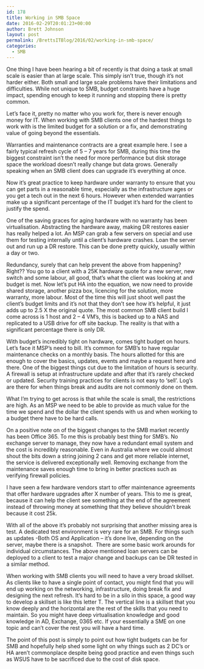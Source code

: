 ```yaml
---
id: 178
title: Working in SMB Space
date: 2016-02-29T20:01:23+00:00
author: Brett Johnson
layout: post
permalink: /BrettsITBlog/2016/02/working-in-smb-space/
categories:
  - SMB
---
```

One thing I have been hearing a bit of recently is that doing a task at small scale is easier than at large scale. This simply isn&#8217;t true, though it&#8217;s not harder either. Both small and large scale problems have their limitations and difficulties. While not unique to SMB, budget constraints have a huge impact, spending enough to keep it running and stopping there is pretty common.

Let&#8217;s face it, pretty no matter who you work for, there is never enough money for IT. When working with SMB clients one of the hardest things to work with is the limited budget for a solution or a fix, and demonstrating value of going beyond the essentials.

Warranties and maintenance contracts are a great example here. I see a fairly typical refresh cycle of 5 &#8211; 7 years for SMB, during this time the biggest constraint isn&#8217;t the need for more performance but disk storage space the workload doesn&#8217;t really change but data grows. Generally speaking when an SMB client does can upgrade it&#8217;s everything at once.

Now it&#8217;s great practice to keep hardware under warranty to ensure that you can get parts in a reasonable time, especially as the infrastructure ages or you get a tech out in the next 6 hours. However when extended warranties make up a significant percentage of the IT budget it&#8217;s hard for the client to justify the spend.

One of the saving graces for aging hardware with no warranty has been virtualisation. Abstracting the hardware away, making DR restores easier has really helped a lot. An MSP can grab a few servers on special and use them for testing internally until a client&#8217;s hardware crashes. Loan the server out and run up a DR restore. This can be done pretty quickly, usually within a day or two.

Redundancy, surely that can help prevent the above from happening? Right?? You go to a client with a 25K hardware quote for a new server, new switch and some labour, all good, that&#8217;s what the client was looking at and budget is met. Now let&#8217;s put HA into the equation, we now need to provide shared storage, another pizza box, licencing for the solution, more warranty, more labour. Most of the time this will just shoot well past the client&#8217;s budget limits and it&#8217;s not that they don&#8217;t see how it&#8217;s helpful, it just adds up to 2.5 X the original quote. The most common SMB client build I come across is 1 host and 2 &#8211; 4 VM&#8217;s, this is backed up to a NAS and replicated to a USB drive for off site backup. The reality is that with a significant percentage there is only DR.

With budget&#8217;s incredibly tight on hardware, comes tight budget on hours. Let&#8217;s face it MSP&#8217;s need to bill. It&#8217;s common for SMB&#8217;s to have regular maintenance checks on a monthly basis. The hours allotted for this are enough to cover the basics, updates, events and maybe a request here and there. One of the biggest things cut due to the limitation of hours is security. A firewall is setup at infrastructure update and after that it&#8217;s rarely checked or updated. Security training practices for clients is not easy to &#8216;sell&#8217;. Log&#8217;s are there for when things break and audits are not commonly done on them.

What I&#8217;m trying to get across is that while the scale is small, the restrictions are high. As an MSP we need to be able to provide as much value for the time we spend and the dollar the client spends with us and when working to a budget there have to be hard calls.

On a positive note on of the biggest changes to the SMB market recently has been Office 365. To me this is probably best thing for SMB&#8217;s. No exchange server to manage, they now have a redundant email system and the cost is incredibly reasonable. Even in Australia where we could almost shout the bits down a string joining 2 cans and get more reliable internet, the service is delivered exceptionally well. Removing exchange from the maintenance saves enough time to bring in better practices such as verifying firewall policies.

I have seen a few hardware vendors start to offer maintenance agreements that offer hardware upgrades after X number of years. This to me is great, because it can help the client see something at the end of the agreement instead of throwing money at something that they believe shouldn&#8217;t break because it cost 25k.

With all of the above it&#8217;s probably not surprising that another missing area is test. A dedicated test environment is very rare for an SMB. For things such as updates -Both OS and Application &#8211; it&#8217;s done live, depending on the server, maybe there is a snapshot.  There are some basic work arounds for individual circumstances. The above mentioned loan servers can be deployed to a client to test a major change and backups can be DR tested in a similar method.

When working with SMB clients you will need to have a very broad skillset. As clients like to have a single point of contact, you might find that you will end up working on the networking, infrastructure, doing break fix and designing the next refresh. It&#8217;s hard to be in a silo in this space, a good way to develop a skillset is like this letter T. The vertical line is a skillset that you know deeply and the horizontal are the rest of the skills that you need to maintain. So you might have deep virtualisation knowledge and good knowledge in AD, Exchange, 0365 etc. If your essentially a SME on one topic and can&#8217;t cover the rest you will have a hard time.

The point of this post is simply to point out how tight budgets can be for SMB and hopefully help shed some light on why things such as 2 DC&#8217;s or HA aren&#8217;t commonplace despite being good practice and even things such as WSUS have to be sacrificed due to the cost of disk space.